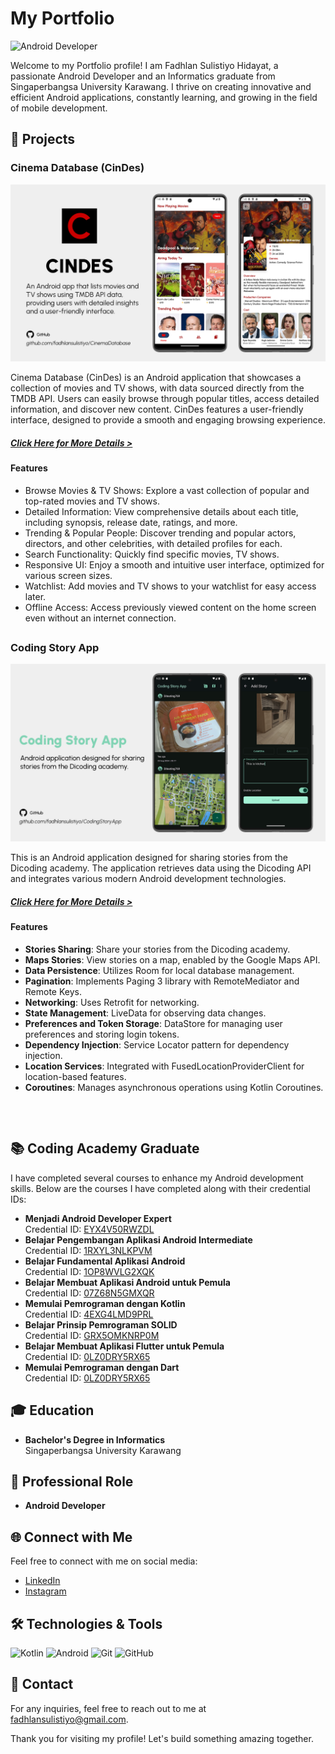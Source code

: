 # My Portfolio

![Android Developer](https://img.shields.io/badge/Android%20Developer-Expert-green)

Welcome to my Portfolio profile! I am Fadhlan Sulistiyo Hidayat, a passionate Android Developer and an Informatics graduate from Singaperbangsa University Karawang. I thrive on creating innovative and efficient Android applications, constantly learning, and growing in the field of mobile development.

## 🌟 Projects

### Cinema Database (CinDes)
![App Screenshot](CinemaDatabase/main_banner_v2.png)

Cinema Database (CinDes) is an Android application that showcases a collection of movies and TV shows, with data sourced directly from the TMDB API. Users can easily browse through popular titles, access detailed information, and discover new content. CinDes features a user-friendly interface, designed to provide a smooth and engaging browsing experience. 

##### [Click Here for More Details >](https://github.com/fadhlansulistiyo/CinemaDatabase)

#### Features
- Browse Movies & TV Shows: Explore a vast collection of popular and top-rated movies and TV shows.
- Detailed Information: View comprehensive details about each title, including synopsis, release date, ratings, and more.
- Trending & Popular People: Discover trending and popular actors, directors, and other celebrities, with detailed profiles for each.
- Search Functionality: Quickly find specific movies, TV shows.
- Responsive UI: Enjoy a smooth and intuitive user interface, optimized for various screen sizes.
- Watchlist: Add movies and TV shows to your watchlist for easy access later.
- Offline Access: Access previously viewed content on the home screen even without an internet connection.

##

### Coding Story App 
![App Screenshot](CodingStoryApp/main_banner.png)

This is an Android application designed for sharing stories from the Dicoding academy. The application retrieves data using the Dicoding API and integrates various modern Android development technologies.

##### [Click Here for More Details >](https://github.com/fadhlansulistiyo/CodingStoryApp)

#### Features

- **Stories Sharing**: Share your stories from the Dicoding academy.
- **Maps Stories**: View stories on a map, enabled by the Google Maps API.
- **Data Persistence**: Utilizes Room for local database management.
- **Pagination**: Implements Paging 3 library with RemoteMediator and Remote Keys.
- **Networking**: Uses Retrofit for networking.
- **State Management**: LiveData for observing data changes.
- **Preferences and Token Storage**: DataStore for managing user preferences and storing login tokens.
- **Dependency Injection**: Service Locator pattern for dependency injection.
- **Location Services**: Integrated with FusedLocationProviderClient for location-based features.
- **Coroutines**: Manages asynchronous operations using Kotlin Coroutines.

##

<br>

## 📚 Coding Academy Graduate
I have completed several courses to enhance my Android development skills. Below are the courses I have completed along with their credential IDs:

- **Menjadi Android Developer Expert**  
  Credential ID: [EYX4V50RWZDL](https://www.dicoding.com/certificates/EYX4V50RWZDL)
- **Belajar Pengembangan Aplikasi Android Intermediate**  
  Credential ID: [1RXYL3NLKPVM](https://www.dicoding.com/certificates/1RXYL3NLKPVM)
- **Belajar Fundamental Aplikasi Android**  
  Credential ID: [1OP8WVLG2XQK](https://www.dicoding.com/certificates/1OP8WVLG2XQK)
- **Belajar Membuat Aplikasi Android untuk Pemula**  
  Credential ID: [07Z68N5GMXQR](https://www.dicoding.com/certificates/07Z68N5GMXQR)
- **Memulai Pemrograman dengan Kotlin**  
  Credential ID: [4EXG4LMD9PRL](https://www.dicoding.com/certificates/4EXG4LMD9PRL)
- **Belajar Prinsip Pemrograman SOLID**  
  Credential ID: [GRX5OMKNRP0M](https://www.dicoding.com/certificates/GRX5OMKNRP0M)
- **Belajar Membuat Aplikasi Flutter untuk Pemula**  
  Credential ID: [0LZ0DRY5RX65](https://www.dicoding.com/certificates/L4PQM1JN7ZO1)
- **Memulai Pemrograman dengan Dart**  
  Credential ID: [0LZ0DRY5RX65](https://www.dicoding.com/certificates/0LZ0175DQP65)

## 🎓 Education
- **Bachelor's Degree in Informatics**  
  Singaperbangsa University Karawang

## 💼 Professional Role
- **Android Developer**

## 🌐 Connect with Me
Feel free to connect with me on social media:
- [LinkedIn](https://linkedin.com/in/fadhlansulistiyo)
- [Instagram](https://instagram.com/fadhlansulistiyo)

## 🛠️ Technologies & Tools
![Kotlin](https://img.shields.io/badge/Kotlin-0095D5?logo=kotlin&logoColor=white)
![Android](https://img.shields.io/badge/Android-3DDC84?logo=android&logoColor=white)
![Git](https://img.shields.io/badge/Git-F05032?logo=git&logoColor=white)
![GitHub](https://img.shields.io/badge/GitHub-181717?logo=github&logoColor=white)

## 📧 Contact
For any inquiries, feel free to reach out to me at [fadhlansulistiyo@gmail.com](mailto:fadhlansulistiyo@gmail.com).

Thank you for visiting my profile! Let's build something amazing together.
